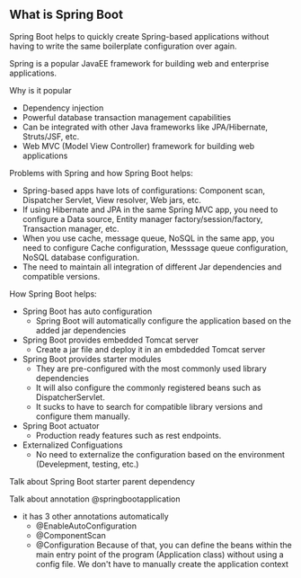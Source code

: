 ## What is Spring Boot

Spring Boot helps to quickly create Spring-based applications without having to write the same boilerplate
configuration over again.

Spring is a popular JavaEE framework for building web and enterprise applications.

Why is it popular
* Dependency injection
* Powerful database transaction management capabilities
* Can be integrated with other Java frameworks like JPA/Hibernate, Struts/JSF, etc.
* Web MVC (Model View Controller) framework for building web applications

Problems with Spring and how Spring Boot helps:
* Spring-based apps have lots of configurations: Component scan, Dispatcher Servlet, View resolver, Web jars, etc.
* If using Hibernate and JPA in the same Spring MVC app, you need to configure a Data source, Entity manager factory/session/factory, Transaction manager, etc.
* When you use cache, message queue, NoSQL in the same app, you need to configure Cache configuration, Messsage queue configuration, NoSQL database configuration.
* The need to maintain all integration of different Jar dependencies and compatible versions.

How Spring Boot helps:
* Spring Boot has auto configuration
    * Spring Boot will automatically configure the application based on the added jar dependencies
* Spring Boot provides embedded Tomcat server
    * Create a jar file and deploy it in an embdedded Tomcat server
* Spring Boot provides starter modules
    * They are pre-configured with the most commonly used library dependencies
    * It will also configure the commonly registered beans such as DispatcherServlet.
    * It sucks to have to search for compatible library versions and configure them manually.
* Spring Boot actuator
    * Production ready features such as rest endpoints.
* Externalized Configuations
    * No need to externalize the configuration based on the environment (Develepment, testing, etc.)


Talk about Spring Boot starter parent dependency

Talk about annotation @springbootapplication
* it has 3 other annotations automatically
    * @EnableAutoConfiguration
    * @ComponentScan
    * @Configuration
Because of that, you can define the beans within the main entry point of the program (Application class) without using a config file. 
We don't have to manually create the application context
